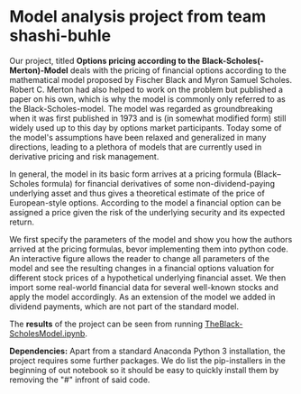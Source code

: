 # Model analysis project from team shashi-buhle

Our project, titled **Options pricing according to the Black-Scholes(-Merton)-Model** deals with the pricing of financial options according to the mathematical model proposed by Fischer Black and Myron Samuel Scholes. Robert C. Merton had also helped to work on the problem but published a paper on his own, which is why the model is commonly only referred to as the Black-Scholes-model. The model was regarded as groundbreaking when it was first published in 1973 and is (in somewhat modified form) still widely used up to this day by options market participants. Today some of the model's assumptions have been relaxed and generalized in many directions, leading to a plethora of models that are currently used in derivative pricing and risk management.
   
In general, the model in its basic form arrives at a pricing formula (Black–Scholes formula) for financial derivatives of some non-dividend-paying underlying asset and thus gives a theoretical estimate of the price of European-style options. According to the model a financial option can be assigned a price given the risk of the underlying security and its expected return. 

We first specify the parameters of the model and show you how the authors arrived at the pricing formulas, bevor implementing them into python code. An interactive figure allows the reader to change all parameters of the model and see the resulting changes in a financial options valuation for different stock prices of a hypothetical underlying financial asset. We then import some real-world financial data for several well-known stocks and apply the model accordingly. As an extension of the model we added in dividend payments, which are not part of the standard model.  

The **results** of the project can be seen from running [TheBlack-ScholesModel.ipynb](TheBlack-ScholesModel.ipynb).

**Dependencies:** Apart from a standard Anaconda Python 3 installation, the project requires some further packages. We do list the pip-installers in the beginning of out notebook so it should be easy to quickly install them by removing the "#" infront of said code. 
